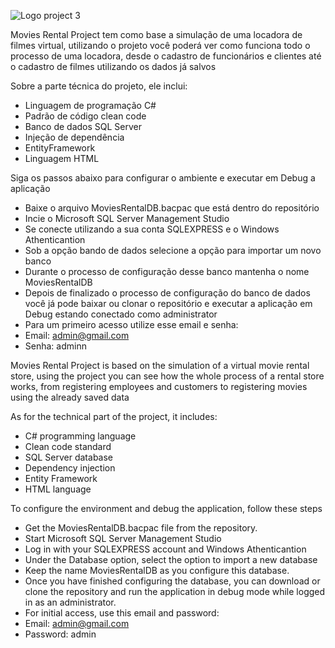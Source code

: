 ![Logo project 3](https://github.com/SirLucasWolff/MoviesRentalProject/assets/80931239/1684ab40-8eca-4c97-b0fc-49a6a3c14b9d)

Movies Rental Project tem como base a simulação de uma locadora de filmes virtual, utilizando o projeto você poderá ver como funciona todo o processo de uma locadora, desde o cadastro de funcionários e clientes até o cadastro de filmes utilizando os dados já salvos

Sobre a parte técnica do projeto, ele inclui:
- Linguagem de programação C#
- Padrão de código clean code
- Banco de dados SQL Server
- Injeção de dependência
- EntityFramework
- Linguagem HTML

Siga os passos abaixo para configurar o ambiente e executar em Debug a aplicação
- Baixe o arquivo MoviesRentalDB.bacpac que está dentro do repositório
- Incie o Microsoft SQL Server Management Studio
- Se conecte utilizando a sua conta SQLEXPRESS e o Windows Athenticantion
- Sob a opção bando de dados selecione a opção para importar um novo banco
- Durante o processo de configuração desse banco mantenha o nome MoviesRentalDB
- Depois de finalizado o processo de configuração do banco de dados você já pode baixar ou clonar o repositório e executar a aplicação em Debug estando conectado como administrator
- Para um primeiro acesso utilize esse email e senha:
 - Email: admin@gmail.com
 - Senha: adminn

Movies Rental Project is based on the simulation of a virtual movie rental store, using the project you can see how the whole process of a rental store works, from registering employees and customers to registering movies using the already saved data

As for the technical part of the project, it includes:
- C# programming language
- Clean code standard
- SQL Server database
- Dependency injection
- Entity Framework
- HTML language

To configure the environment and debug the application, follow these steps
- Get the MoviesRentalDB.bacpac file from the repository.
- Start Microsoft SQL Server Management Studio
- Log in with your SQLEXPRESS account and Windows Athenticantion
- Under the Database option, select the option to import a new database
- Keep the name MoviesRentalDB as you configure this database.
- Once you have finished configuring the database, you can download or clone the repository and run the application in debug mode while logged in as an administrator.
- For initial access, use this email and password:
 - Email: admin@gmail.com
 - Password: admin







